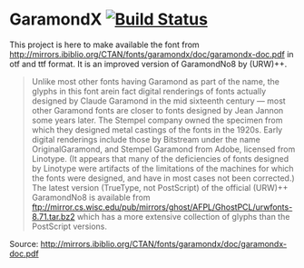 # GaramondX [![Build Status](https://travis-ci.com/probonopd/font-garamondx.svg?branch=master)](https://travis-ci.com/probonopd/font-garamondx)

This project is here to make available the font from http://mirrors.ibiblio.org/CTAN/fonts/garamondx/doc/garamondx-doc.pdf in otf and ttf format. It is an improved version of GaramondNo8 by (URW)++.

> Unlike most other fonts having Garamond as part of the name, the glyphs in this font arein fact digital renderings of fonts actually designed by Claude Garamond in the mid sixteenth century — most other Garamond fonts are closer to fonts designed by Jean Jannon some years later. The Stempel company owned the specimen from which they designed metal castings of the fonts in the 1920s. Early digital renderings include those by Bitstream under the name OriginalGaramond, and Stempel Garamond from Adobe, licensed from Linotype. (It appears that many of the deficiencies of fonts designed by Linotype were artifacts of the limitations of the machines for which the fonts were designed, and have in most cases not been corrected.) The latest version (TrueType, not PostScript) of the official (URW)++ GaramondNo8 is available from ftp://mirror.cs.wisc.edu/pub/mirrors/ghost/AFPL/GhostPCL/urwfonts-8.71.tar.bz2 which has a more extensive collection of glyphs than the PostScript versions.

Source: http://mirrors.ibiblio.org/CTAN/fonts/garamondx/doc/garamondx-doc.pdf
